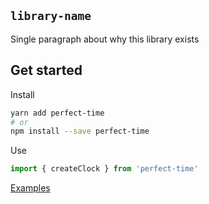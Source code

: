 ## `library-name`

Single paragraph about why this library exists

## Get started

Install

```bash
yarn add perfect-time
# or
npm install --save perfect-time
```

Use

```typescript
import { createClock } from 'perfect-time'
```

[Examples](https://github.com/skulptur/perfect-time/tree/master/example)
